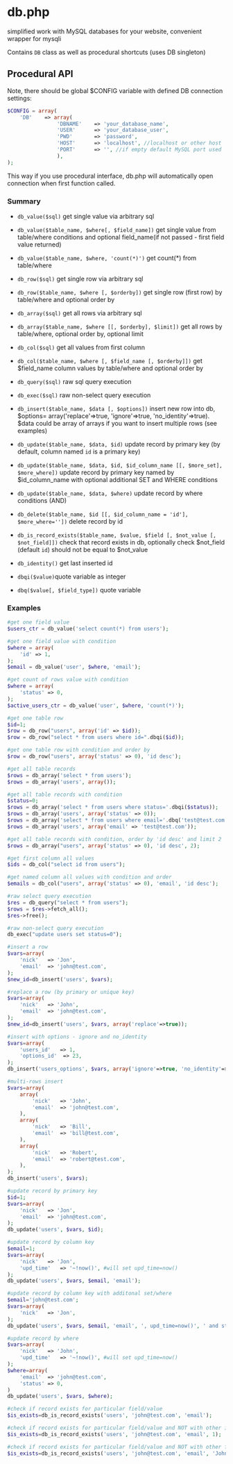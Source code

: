 # db.php
simplified work with MySQL databases for your website, convenient wrapper for mysqli

Contains `DB` class as well as procedural shortcuts (uses DB singleton)

## Procedural API

Note, there should be global $CONFIG variable with defined DB connection settings:
```php
$CONFIG = array(
    'DB'    => array(
                'DBNAME'    => 'your_database_name',
                'USER'      => 'your_database_user',
                'PWD'       => 'password',
                'HOST'      => 'localhost', //localhost or other host
                'PORT'      => '', //if empty default MySQL port used
                ),
);
```
This way if you use procedural interface, db.php will automatically open connection when first function called.

### Summary
- `db_value($sql)` get single value via arbitrary sql
- `db_value($table_name, $where[, $field_name])` get single value from table/where conditions and optional field_name(if not passed - first field value returned)
- `db_value($table_name, $where, 'count(*)')` get count(*) from table/where

- `db_row($sql)` get single row via arbitrary sql
- `db_row($table_name, $where [, $orderby])` get single row (first row) by table/where and optional order by

- `db_array($sql)` get all rows via arbitrary sql
- `db_array($table_name, $where [[, $orderby], $limit])` get all rows by table/where, optional order by, optional limit

- `db_col($sql)` get all values from first column
- `db_col($table_name, $where [, $field_name [, $orderby]])` get $field_name column values by table/where and optional order by

- `db_query($sql)` raw sql query execution
- `db_exec($sql)` raw non-select query execution

- `db_insert($table_name, $data [, $options])` insert new row into db, $options= array('replace'=>true, 'ignore'=>true, 'no_identity'=>true). $data could be array of arrays if you want to insert multiple rows (see examples)

- `db_update($table_name, $data, $id)` update record by primary key (by default, column named `id` is a primary key)
- `db_update($table_name, $data, $id, $id_column_name [[, $more_set], $more_where])` update record by primary key named by $id_column_name with optional additional SET and WHERE conditions
- `db_update($table_name, $data, $where)` update record by where conditions (AND)

- `db_delete($table_name, $id [[, $id_column_name = 'id'], $more_where=''])` delete record by id

- `db_is_record_exists($table_name, $value, $field [, $not_value [, $not_field]])` check that record exists in db, optionally check  $not_field (default `id`) should not be equal to $not_value

- `db_identity()` get last inserted id
- `dbqi($value)`quote variable as integer
- `dbq($value[, $field_type])` quote variable

### Examples

```php
#get one field value
$users_ctr = db_value('select count(*) from users');

#get one field value with condition
$where = array(
    'id' => 1,
);
$email = db_value('user', $where, 'email');

#get count of rows value with condition
$where = array(
    'status' => 0,
);
$active_users_ctr = db_value('user', $where, 'count(*)');

#get one table row
$id=1;
$row = db_row("users", array('id' => $id));
$row = db_row("select * from users where id=".dbqi($id));

#get one table row with condition and order by
$row = db_row("users", array('status' => 0), 'id desc');

#get all table records
$rows = db_array('select * from users');
$rows = db_array('users', array());

#get all table records with condition
$status=0;
$rows = db_array('select * from users where status='.dbqi($status));
$rows = db_array('users', array('status' => 0));
$rows = db_array('select * from users where email='.dbq('test@test.com'));
$rows = db_array('users', array('email' => 'test@test.com'));

#get all table records with condition, order by 'id desc' and limit 2
$rows = db_array("users", array('status' => 0), 'id desc', 2);

#get first column all values
$ids = db_col("select id from users");

#get named column all values with condition and order
$emails = db_col("users", array('status' => 0), 'email', 'id desc');

#raw select query execution
$res = db_query("select * from users");
$rows = $res->fetch_all();
$res->free();

#raw non-select query execution
db_exec("update users set status=0");

#insert a row
$vars=array(
    'nick'   => 'Jon',
    'email'  => 'john@test.com',
);
$new_id=db_insert('users', $vars);

#replace a row (by primary or unique key)
$vars=array(
    'nick'   => 'John',
    'email'  => 'john@test.com',
);
$new_id=db_insert('users', $vars, array('replace'=>true));

#insert with options - ignore and no_identity
$vars=array(
    'users_id'   => 1,
    'options_id'  => 23,
);
db_insert('users_options', $vars, array('ignore'=>true, 'no_identity'=>true));

#multi-rows insert
$vars=array(
    array(
        'nick'   => 'John',
        'email'  => 'john@test.com',
    ),
    array(
        'nick'   => 'Bill',
        'email'  => 'bill@test.com',
    ),
    array(
        'nick'   => 'Robert',
        'email'  => 'robert@test.com',
    ),
);
db_insert('users', $vars);

#update record by primary key
$id=1;
$vars=array(
    'nick'   => 'Jon',
    'email'  => 'john@test.com',
);
db_update('users', $vars, $id);

#update record by column key
$email=1;
$vars=array(
    'nick'   => 'Jon',
    'upd_time'   => '~!now()', #will set upd_time=now()
);
db_update('users', $vars, $email, 'email');

#update record by column key with additonal set/where
$email='john@test.com';
$vars=array(
    'nick'   => 'Jon',
);
db_update('users', $vars, $email, 'email', ', upd_time=now()', ' and status=0');

#update record by where
$vars=array(
    'nick'   => 'John',
    'upd_time'   => '~!now()', #will set upd_time=now()
);
$where=array(
    'email'  => 'john@test.com',
    'status' => 0,
)
db_update('users', $vars, $where);

#check if record exists for particular field/value
$is_exists=db_is_record_exists('users', 'john@test.com', 'email');

#check if record exists for particular field/value and NOT with other id
$is_exists=db_is_record_exists('users', 'john@test.com', 'email', 1);  #will check: where email='john@test.com' and id<>1

#check if record exists for particular field/value and NOT with other field/value
$is_exists=db_is_record_exists('users', 'john@test.com', 'email', 'John', 'nick');  #will check: where email='john@test.com' and nick<>'John'

```
